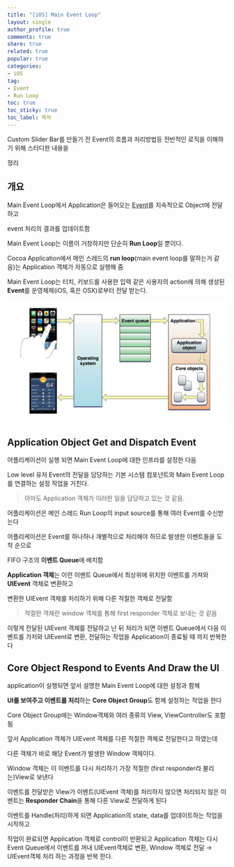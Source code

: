 ```yaml
---
title: "[iOS] Main Event Loop"
layout: single
author_profile: true
comments: true
share: true
related: true
popular: true
categories:
- iOS
tag:
- Event
- Run Loop
toc: true
toc_sticky: true
toc_label: 목차
---
```

Custom Slider Bar를 만들기 전 Event의 흐름과 처리방법등 전반적인 로직을 이해하기 위해 스터디한 내용을

정리

## 개요

Main Event Loop에서 Application은 들어오는 [Event](https://sweetfood-dev.github.io/ios/2-event/)를 지속적으로 Object에 전달하고

event 처리의 결과를 업데이트함

Main Event Loop는 이름이 거창하지만 단순히 **Run Loop**일 뿐이다.

Cocoa Application에서 메인 스레드의 **run loop**(main event loop를 말하는거 같음)는 Application 객체가 자동으로 실행해 줌

Main Event Loop는 터치, 키보드를 사용한 입력 같은 사용자의 action에 의해 생성된 **Event**를 운영체제(iOS, 혹은 OSX)로부터 전달 받는다. 

![MainEventLoopDiagram.png](/assets/images/Posts/iOS/2021-12-10-Event/MainEventLoopDiagram.png)

## Application Object Get and Dispatch Event

어플리케이션이 실행 되면 Main Event Loop에 대한 인프라를 설정한 다음

Low level 유저 Event의 전달을 담당하는 기본 시스템 컴포넌트와 Main Event Loop를 연결하는 설정 작업을 거친다.

> 아마도 Application 객체가 이러한 일을 담당하고 있는 것 같음.
> 

어플리케이션은 메인 스레드 Run Loop의 input source를 통해 여러 Event를 수신받는다

어플리케이션은 Event를 하나하나 개별적으로 처리해야 하므로 발생한 이벤트들을 도착 순으로

FIFO 구조의 **이벤트 Queue**에 배치함

**Application 객체**는 이런 이벤트 Queue에서 최상위에 위치한 이벤트를 가져와 **UIEvent** 객체로 변환하고

변환한 UIEvent 객체를 처리하기 위해 다른 적절한 객체로 전달함

> 적절한 객체란 window 객체를 통해 first responder 객체로 보내는 것 같음
> 

이렇게 전달된 UIEvent 객체를 전달하고 난 뒤 처리가 되면 이벤트 Queue에서 다음 이벤트를 가저와 UIEvent로 변환, 전달하는 작업을 Application이 종료될 때 까지 반복한다

## Core Object Respond to Events And Draw the UI

application이 실행되면 앞서 설명한 Main Event Loop에 대한 설정과 함께 

**UI를 보여주고 이벤트를 처리**하는 **Core Object Group**도 함께 설정하는 작업을 한다

Core Object Group에는 Window객체와 여러 종류의 View, ViewController도 포함됨

앞서 Application 객체가 UIEvent 객체를 다른 적절한 객체로 전달한다고 하였는데

다른 객체가 바로 해당 Event가 발생한 Window 객체이다.

Window 객체는 이 이벤트를 다시 처리하기 가장 적절한 (first responder라 불리는)View로 보낸다

이벤트를 전달받은 View가 이벤트(UIEvent 객체)를 처리하지 않으면 처리되지 않은 이벤트는 **Responder Chain**을 통해 다른 View로 전달하게 된다

이벤트를 Handle(처리)하게 되면 Application의 state, data를 업데이트하는 작업을 시작하고

작업이 완료되면 Application 객체로 control이 반환되고 Application 객체는 다시 Event Queue에서 이벤트를 꺼내 UIEvent객체로 변환, Window 객체로 전달 → UIEvent객체 처리 하는 과정을 반복 한다.
